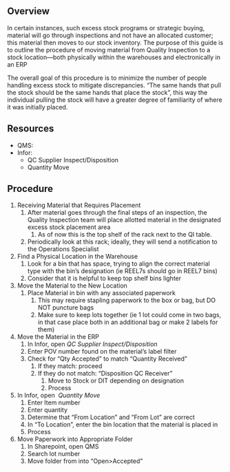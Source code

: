 ## Overview
In certain instances, such excess stock programs or strategic buying, material will go through inspections and not have an allocated customer; this material then moves to our stock inventory. The purpose of this guide is to outline the procedure of moving material from Quality Inspection to a stock location—both physically within the warehouses and electronically in an ERP

The overall goal of this procedure is to minimize the number of people handling excess stock to mitigate discrepancies. “The same hands that pull the stock should be the same hands that place the stock”, this way the individual pulling the stock will have a greater degree of familiarity of where it was initially placed.

## Resources
- QMS:
- Infor:
	- QC Supplier Inspect/Disposition
	- Quantity Move

## Procedure
1. Receiving Material that Requires Placement
	1. After material goes through the final steps of an inspection, the Quality Inspection team will place allotted material in the designated excess stock placement area
		1. As of now this is the top shelf of the rack next to the QI table.
	2. Periodically look at this rack; ideally, they will send a notification to the Operations Specialist
2. Find a Physical Location in the Warehouse
	1. Look for a bin that has space, trying to align the correct material type with the bin’s designation (ie REEL7s should go in REEL7 bins)
	2. Consider that it is helpful to keep top shelf bins lighter
3. Move the Material to the New Location
	1. Place Material in bin with any associated paperwork
		1. This may require stapling paperwork to the box or bag, but DO NOT puncture bags
		2. Make sure to keep lots together (ie 1 lot could come in two bags, in that case place both in an additional bag or make 2 labels for them)
4. Move the Material in the ERP
	1. In Infor, open _QC Supplier Inspect/Disposition_
	2. Enter POV number found on the material’s label filter
	3. Check for “Qty Accepted” to match “Quantity Received”
		1. If they match: proceed
		2. If they do not match: “Disposition QC Receiver”
			1. Move to Stock or DIT depending on designation
			2. Process
5. In Infor, open  _Quantity Move_
	1. Enter Item number
	2. Enter quantity
	3. Determine that “From Location” and “From Lot” are correct
	4. In “To Location”, enter the bin location that the material is placed in
	5. Process
6. Move Paperwork into Appropriate Folder
	1. In Sharepoint, open QMS
	2. Search lot number
	3. Move folder from into “Open>Accepted”
